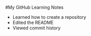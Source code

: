 #My GitHub Learning Notes
- Learned how to create a repository
- Edited the README
- Viewed commit history
